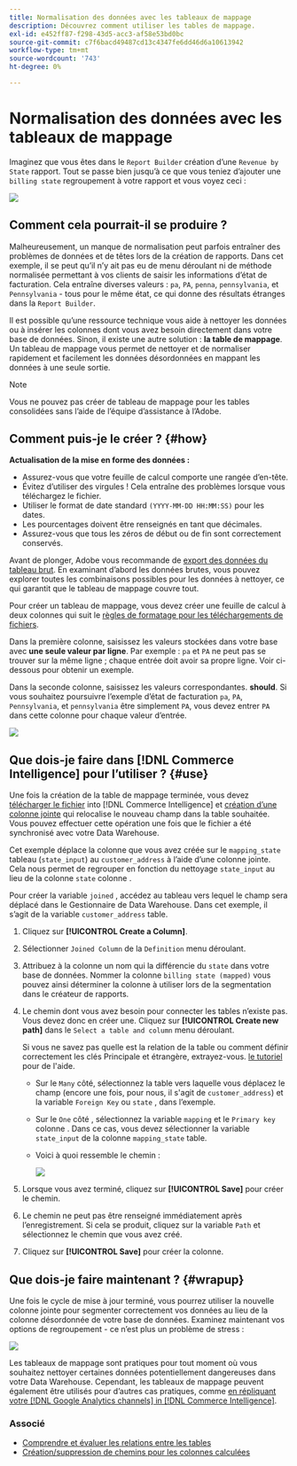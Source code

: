 ```yaml
---
title: Normalisation des données avec les tableaux de mappage
description: Découvrez comment utiliser les tables de mappage.
exl-id: e452ff87-f298-43d5-acc3-af58e53bd0bc
source-git-commit: c7f6bacd49487cd13c4347fe6dd46d6a10613942
workflow-type: tm+mt
source-wordcount: '743'
ht-degree: 0%

---
```


# Normalisation des données avec les tableaux de mappage

Imaginez que vous êtes dans le `Report Builder` création d’une `Revenue by State` rapport. Tout se passe bien jusqu’à ce que vous teniez d’ajouter une `billing state` regroupement à votre rapport et vous voyez ceci :

![](../../assets/Messy_State_Segments.png)

## Comment cela pourrait-il se produire ?

Malheureusement, un manque de normalisation peut parfois entraîner des problèmes de données et de têtes lors de la création de rapports. Dans cet exemple, il se peut qu’il n’y ait pas eu de menu déroulant ni de méthode normalisée permettant à vos clients de saisir les informations d’état de facturation. Cela entraîne diverses valeurs : `pa`, `PA`, `penna`, `pennsylvania`, et `Pennsylvania` - tous pour le même état, ce qui donne des résultats étranges dans la `Report Builder`.

Il est possible qu’une ressource technique vous aide à nettoyer les données ou à insérer les colonnes dont vous avez besoin directement dans votre base de données. Sinon, il existe une autre solution : **la table de mappage**. Un tableau de mappage vous permet de nettoyer et de normaliser rapidement et facilement les données désordonnées en mappant les données à une seule sortie.

>[!NOTE]
>
>Vous ne pouvez pas créer de tableau de mappage pour les tables consolidées sans l’aide de l’équipe d’assistance à l’Adobe.

## Comment puis-je le créer ? {#how}

**Actualisation de la mise en forme des données :**

* Assurez-vous que votre feuille de calcul comporte une rangée d’en-tête.
* Évitez d’utiliser des virgules ! Cela entraîne des problèmes lorsque vous téléchargez le fichier.
* Utiliser le format de date standard `(YYYY-MM-DD HH:MM:SS)` pour les dates.
* Les pourcentages doivent être renseignés en tant que décimales.
* Assurez-vous que tous les zéros de début ou de fin sont correctement conservés.

Avant de plonger, Adobe vous recommande de [export des données du tableau brut](../../tutorials/export-raw-data.md). En examinant d’abord les données brutes, vous pouvez explorer toutes les combinaisons possibles pour les données à nettoyer, ce qui garantit que le tableau de mappage couvre tout.

Pour créer un tableau de mappage, vous devez créer une feuille de calcul à deux colonnes qui suit le [règles de formatage pour les téléchargements de fichiers](../../data-analyst/importing-data/connecting-data/using-file-uploader.md).

Dans la première colonne, saisissez les valeurs stockées dans votre base avec **une seule valeur par ligne**. Par exemple : `pa` et `PA` ne peut pas se trouver sur la même ligne ; chaque entrée doit avoir sa propre ligne. Voir ci-dessous pour obtenir un exemple.

Dans la seconde colonne, saisissez les valeurs correspondantes. **should**. Si vous souhaitez poursuivre l’exemple d’état de facturation `pa`, `PA`, `Pennsylvania`, et `pennsylvania` être simplement `PA`, vous devez entrer `PA` dans cette colonne pour chaque valeur d’entrée.

![](../../assets/Mapping_table_examples.jpg)

## Que dois-je faire dans [!DNL Commerce Intelligence] pour l’utiliser ? {#use}

Une fois la création de la table de mappage terminée, vous devez [télécharger le fichier](../../data-analyst/importing-data/connecting-data/using-file-uploader.md) into [!DNL Commerce Intelligence] et [création d’une colonne jointe](../../data-analyst/data-warehouse-mgr/calc-column-types.md) qui relocalise le nouveau champ dans la table souhaitée. Vous pouvez effectuer cette opération une fois que le fichier a été synchronisé avec votre Data Warehouse.

Cet exemple déplace la colonne que vous avez créée sur le `mapping_state` tableau (`state_input`) au `customer_address` à l’aide d’une colonne jointe. Cela nous permet de regrouper en fonction du nettoyage `state_input` au lieu de la colonne `state` colonne .

Pour créer la variable `joined` , accédez au tableau vers lequel le champ sera déplacé dans le Gestionnaire de Data Warehouse. Dans cet exemple, il s’agit de la variable `customer_address` table.

1. Cliquez sur **[!UICONTROL Create a Column]**.
1. Sélectionner `Joined Column` de la `Definition` menu déroulant.
1. Attribuez à la colonne un nom qui la différencie du `state` dans votre base de données. Nommer la colonne `billing state (mapped)` vous pouvez ainsi déterminer la colonne à utiliser lors de la segmentation dans le créateur de rapports.
1. Le chemin dont vous avez besoin pour connecter les tables n’existe pas. Vous devez donc en créer une. Cliquez sur **[!UICONTROL Create new path]**  dans le `Select a table and column` menu déroulant.

   Si vous ne savez pas quelle est la relation de la table ou comment définir correctement les clés Principale et étrangère, extrayez-vous. [le tutoriel](../../data-analyst/data-warehouse-mgr/create-paths-calc-columns.md) pour de l&#39;aide.

   * Sur le `Many` côté, sélectionnez la table vers laquelle vous déplacez le champ (encore une fois, pour nous, il s&#39;agit de `customer_address`) et la variable `Foreign Key` ou `state` , dans l’exemple.
   * Sur le `One` côté , sélectionnez la variable `mapping` et le `Primary key` colonne . Dans ce cas, vous devez sélectionner la variable `state_input` de la colonne `mapping_state` table.
   * Voici à quoi ressemble le chemin :

      ![](../../assets/State_Mapping_Path.png)

1. Lorsque vous avez terminé, cliquez sur **[!UICONTROL Save]** pour créer le chemin.
1. Le chemin ne peut pas être renseigné immédiatement après l’enregistrement. Si cela se produit, cliquez sur la variable `Path` et sélectionnez le chemin que vous avez créé.
1. Cliquez sur **[!UICONTROL Save]** pour créer la colonne.

## Que dois-je faire maintenant ? {#wrapup}

Une fois le cycle de mise à jour terminé, vous pourrez utiliser la nouvelle colonne jointe pour segmenter correctement vos données au lieu de la colonne désordonnée de votre base de données. Examinez maintenant vos options de regroupement - ce n’est plus un problème de stress :

![](../../assets/Clean_State_Segments.png)

Les tableaux de mappage sont pratiques pour tout moment où vous souhaitez nettoyer certaines données potentiellement dangereuses dans votre Data Warehouse. Cependant, les tableaux de mappage peuvent également être utilisés pour d’autres cas pratiques, comme [en répliquant votre [!DNL Google Analytics channels] in [!DNL Commerce Intelligence]](../data-warehouse-mgr/rep-google-analytics-channels.md).

### Associé

* [Comprendre et évaluer les relations entre les tables](../data-warehouse-mgr/table-relationships.md)
* [Création/suppression de chemins pour les colonnes calculées](../data-warehouse-mgr/create-paths-calc-columns.md)
